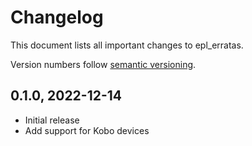 # Changelog

This document lists all important changes to epl_erratas.

Version numbers follow [semantic versioning](https://semver.org/).

## 0.1.0, 2022-12-14

* Initial release
* Add support for Kobo devices
